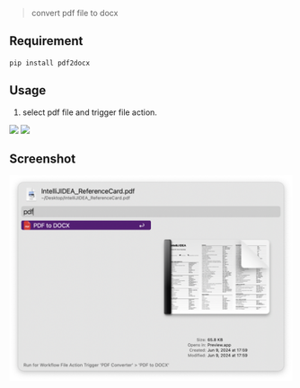 > convert pdf file to docx
## Requirement

```
pip install pdf2docx

```


## Usage

1. select pdf file and trigger file action.



[![](https://img.shields.io/badge/version-v0.1-green?style=for-the-badge)](https://img.shields.io/badge/version-v0.1-green?style=for-the-badge)
[![](https://img.shields.io/badge/download-click-blue?style=for-the-badge)](https://github.com/alanhe421/alfred-workflows/raw/master/pdf-converter/PDF%20Converter.alfredworkflow)




<!-- more -->

## Screenshot

![screenshot1.png](screenshots/screenshot1.png)
